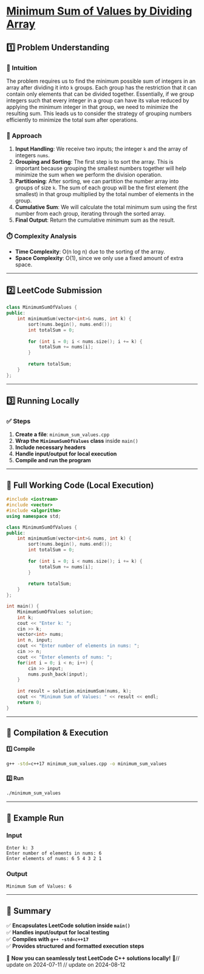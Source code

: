# **[Minimum Sum of Values by Dividing Array](https://leetcode.com/problems/minimum-sum-of-values-by-dividing-array/description/)**  

## **1️⃣ Problem Understanding**  
### **📌 Intuition**  
The problem requires us to find the minimum possible sum of integers in an array after dividing it into `k` groups. Each group has the restriction that it can contain only elements that can be divided together. Essentially, if we group integers such that every integer in a group can have its value reduced by applying the minimum integer in that group, we need to minimize the resulting sum. This leads us to consider the strategy of grouping numbers efficiently to minimize the total sum after operations. 

### **🚀 Approach**  
1. **Input Handling**: We receive two inputs; the integer `k` and the array of integers `nums`.
2. **Grouping and Sorting**: The first step is to sort the array. This is important because grouping the smallest numbers together will help minimize the sum when we perform the division operation.
3. **Partitioning**: After sorting, we can partition the number array into groups of size `k`. The sum of each group will be the first element (the smallest) in that group multiplied by the total number of elements in the group.
4. **Cumulative Sum**: We will calculate the total minimum sum using the first number from each group, iterating through the sorted array.
5. **Final Output**: Return the cumulative minimum sum as the result.

### **⏱️ Complexity Analysis**  
- **Time Complexity**: O(n log n) due to the sorting of the array.
- **Space Complexity**: O(1), since we only use a fixed amount of extra space.

---  

## **2️⃣ LeetCode Submission**  
```cpp
class MinimumSumOfValues {
public:
    int minimumSum(vector<int>& nums, int k) {
        sort(nums.begin(), nums.end());
        int totalSum = 0;
        
        for (int i = 0; i < nums.size(); i += k) {
            totalSum += nums[i];
        }
        
        return totalSum;
    }
};  
```  

---  

## **3️⃣ Running Locally**  
### **✅ Steps**  
1. **Create a file**: `minimum_sum_values.cpp`  
2. **Wrap the `MinimumSumOfValues` class** inside `main()`  
3. **Include necessary headers**  
4. **Handle input/output for local execution**  
5. **Compile and run the program**  

---  

## **📝 Full Working Code (Local Execution)**  
```cpp
#include <iostream>
#include <vector>
#include <algorithm>
using namespace std;

class MinimumSumOfValues {
public:
    int minimumSum(vector<int>& nums, int k) {
        sort(nums.begin(), nums.end());
        int totalSum = 0;
        
        for (int i = 0; i < nums.size(); i += k) {
            totalSum += nums[i];
        }
        
        return totalSum;
    }
};

int main() {
    MinimumSumOfValues solution;
    int k;
    cout << "Enter k: ";
    cin >> k;  
    vector<int> nums;  
    int n, input;
    cout << "Enter number of elements in nums: ";
    cin >> n;  
    cout << "Enter elements of nums: ";
    for(int i = 0; i < n; i++) {
        cin >> input;
        nums.push_back(input);
    }
    
    int result = solution.minimumSum(nums, k);
    cout << "Minimum Sum of Values: " << result << endl;
    return 0;
}
```  

---  

## **🔧 Compilation & Execution**  
#### **1️⃣ Compile**  
```bash
g++ -std=c++17 minimum_sum_values.cpp -o minimum_sum_values
```  

#### **2️⃣ Run**  
```bash
./minimum_sum_values
```  

---  

## **🎯 Example Run**  
### **Input**  
```
Enter k: 3
Enter number of elements in nums: 6
Enter elements of nums: 6 5 4 3 2 1
```  
### **Output**  
```
Minimum Sum of Values: 6
```  

---  

## **📌 Summary**  
✅ **Encapsulates LeetCode solution inside `main()`**  
✅ **Handles input/output for local testing**  
✅ **Compiles with `g++ -std=c++17`**  
✅ **Provides structured and formatted execution steps**  

🚀 **Now you can seamlessly test LeetCode C++ solutions locally!** 🚀// update on 2024-07-11
// update on 2024-08-12
